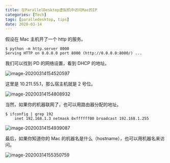 ```yaml
---
title: 在ParallelDesktop虚拟机中访问Mac的IP
categories: [Tech]
tags: [paralledesktop, tips]
date: 2020-03-14
---
```


假设在 Mac 主机开了一个 http 的服务。

<!-- more -->

```
$ python -m http.server 8000
Serving HTTP on 0.0.0.0 port 8000 (http://0.0.0.0:8000/) ...
```

我们可以找到 PD 的网络设置，看到 DHCP 的地址。

![image-20200314154520597](https://tobyqin.github.io/images/image-20200314154520597.png)

这里是 10.211.55.1，那么宿主机就是 2 号位。

![image-20200314154808932](https://tobyqin.github.io/images/image-20200314154808932.png)

当然，如果你的机器联网了，也可以用路由器分配的地址。

```
$ ifconfig | grep 192
	inet 192.168.1.3 netmask 0xffffff00 broadcast 192.168.1.255
```

![image-20200314154939087](https://tobyqin.github.io/images/image-20200314154939087.png)

最后，如果你知道你的 Mac 的机器名是什么（hostname），也可以用机器名来访问。

![image-20200314155350759](https://tobyqin.github.io/images/image-20200314155350759.png)
